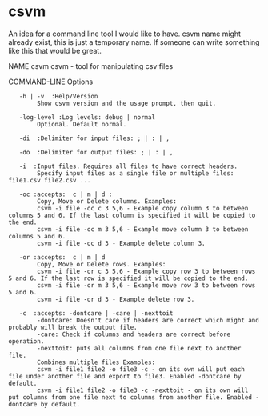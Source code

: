# csvm
An idea for a command line tool I would like to have. csvm name might already exist, this is just a temporary name. If someone can write something like this that would be great.

NAME         csvm
       csvm - tool for manipulating csv files
              
COMMAND-LINE Options

       -h | -v  :Help/Version
            Show csvm version and the usage prompt, then quit.

       -log-level :Log levels: debug | normal
            Optional. Default normal.
            
       -di  :Delimiter for input files: ; | : | ,
            
       -do  :Delimiter for output files: ; | : | ,
            
       -i  :Input files. Requires all files to have correct headers.
            Specify input files as a single file or multiple files: file1.csv file2.csv ...

       -oc :accepts:  c | m | d :
            Copy, Move or Delete columns. Examples:
            csvm -i file -oc c 3 5,6 - Example copy column 3 to between columns 5 and 6. If the last column is specified it will be copied to the end.
            csvm -i file -oc m 3 5,6 - Example move column 3 to between columns 5 and 6.
            csvm -i file -oc d 3 - Example delete column 3.
            
       -or :accepts:  c | m | d
            Copy, Move or Delete rows. Examples:
            csvm -i file -or c 3 5,6 - Example copy row 3 to between rows 5 and 6. If the last row is specified it will be copied to the end.
            csvm -i file -or m 3 5,6 - Example move row 3 to between rows 5 and 6.
            csvm -i file -or d 3 - Example delete row 3.
     
       -c  :accepts: -dontcare | -care | -nexttoit
            -dontcare: Doesn't care if headers are correct which might and probably will break the output file.
            -care: Check if columns and headers are correct before operation.
            -nexttoit: puts all columns from one file next to another file.
            Combines multiple files Examples:
            csvm -i file1 file2 -o file3 -c - on its own will put each file under another file and export to file3. Enabled -dontcare by default.
            csvm -i file1 file2 -o file3 -c -nexttoit - on its own will put columns from one file next to columns from another file. Enabled -dontcare by default.
